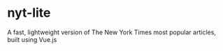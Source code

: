 # nyt-lite
A fast, lightweight version of The New York Times most popular articles, built using Vue.js
